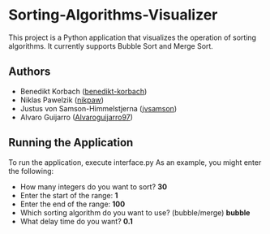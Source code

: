 # Sorting-Algorithms-Visualizer
This project is a Python application that visualizes the operation of sorting algorithms. It currently supports Bubble Sort and Merge Sort.

## Authors
- Benedikt Korbach ([benedikt-korbach](https://github.com/benedikt-korbach))
- Niklas Pawelzik ([nikpaw](https://github.com/nikpaw))
- Justus von Samson-Himmelstjerna ([jvsamson](https://github.com/jvsamson))
- Alvaro Guijarro ([Alvaroguijarro97](https://github.com/Alvaroguijarro97))

## Running the Application
To run the application, execute interface.py
As an example, you might enter the following:

- How many integers do you want to sort? **30**
- Enter the start of the range: **1**
- Enter the end of the range: **100**
- Which sorting algorithm do you want to use? (bubble/merge) **bubble**
- What delay time do you want? **0.1**
